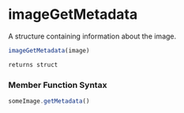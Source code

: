 # imageGetMetadata

A structure containing information about the image.

```javascript
imageGetMetadata(image)
```

```javascript
returns struct
```
### Member Function Syntax

```javascript
someImage.getMetadata()
```
